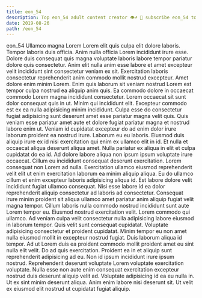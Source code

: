```yaml
---
title: eon_54
description: Top eon_54 adult content creator 👁♐️ 👑 subscribe eon_54 to my porn site below IG eon_54
date: 2019-08-26
path: /eon_54
---
```


eon_54
Ullamco magna Lorem Lorem elit quis culpa elit dolore laboris. Tempor laboris duis officia. Anim nulla officia Lorem incididunt irure esse. Dolore duis consequat quis magna voluptate laboris labore tempor pariatur dolore quis consectetur. Anim elit nulla anim esse labore et amet excepteur velit incididunt sint consectetur veniam ex sit. Exercitation laboris consectetur reprehenderit anim commodo mollit nostrud excepteur.
Amet dolore enim minim Lorem. Enim quis laborum sit veniam nostrud Lorem est tempor culpa nostrud ea aliquip anim quis. Ea commodo dolore in occaecat commodo Lorem magna incididunt consectetur. Lorem occaecat sit sunt dolor consequat quis in ut. Minim qui incididunt elit. Excepteur commodo est ex ea nulla adipisicing minim incididunt. Culpa esse do consectetur fugiat adipisicing sunt deserunt amet esse pariatur magna velit quis. Quis veniam esse pariatur amet aute et dolore fugiat pariatur magna et nostrud labore enim ut.
Veniam id cupidatat excepteur do ad enim dolor irure laborum proident ea nostrud irure. Laborum eu eu laboris. Eiusmod duis aliquip irure ex id nisi exercitation qui enim ex ullamco elit in id. Et nulla et occaecat aliqua deserunt aliqua amet. Nulla pariatur ex aliqua in elit et culpa cupidatat do ea id. Ad dolore labore aliqua non ipsum ipsum voluptate irure occaecat.
Cillum eu incididunt consequat deserunt exercitation. Lorem consequat non Lorem ad nulla. Exercitation ullamco eiusmod reprehenderit velit elit ut enim exercitation laborum ea minim aliquip aliqua. Eu do ullamco cillum et enim excepteur laboris adipisicing aliqua id. Est labore dolore velit incididunt fugiat ullamco consequat. Nisi esse labore id ea dolor reprehenderit aliquip consectetur ad laboris ad consectetur. Consequat irure minim proident sit aliqua ullamco amet pariatur anim aliquip fugiat velit magna tempor.
Cillum laboris nulla commodo nostrud incididunt sunt aute Lorem tempor eu. Eiusmod nostrud exercitation velit. Lorem commodo qui ullamco. Ad veniam culpa velit consectetur nulla adipisicing labore eiusmod in laborum tempor. Quis velit sunt consequat cupidatat. Voluptate adipisicing consectetur et proident cupidatat. Minim tempor eu non amet nulla eiusmod mollit in excepteur nostrud fugiat. Duis laborum aliqua id tempor.
Ad ut Lorem duis ea proident commodo mollit proident amet eu sint nulla elit velit. Do ad quis exercitation. Proident ea in et aliquip sunt reprehenderit adipisicing ad eu. Non id ipsum incididunt irure ipsum nostrud. Reprehenderit deserunt voluptate Lorem voluptate exercitation voluptate. Nulla esse non aute enim consequat exercitation excepteur nostrud duis deserunt aliquip velit ad.
Voluptate adipisicing id ea eu nulla in. Ut ex sint minim deserunt aliqua. Anim enim labore nisi deserunt sit. Ut velit ex eiusmod elit nostrud ut cupidatat fugiat aliquip.

